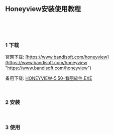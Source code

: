 ## Honeyview安装使用教程  

​    

​    

### 1 下载  

官网下载: [https://www.bandisoft.com/honeyview](https://www.bandisoft.com/honeyview "https://www.bandisoft.com/honeyview")  

备用下载: [HONEYVIEW-5.50-看图软件.EXE](https://mega.nz/file/GKYgxQZQ#aliXkhBlPfyEoe7clft38kSg4u0P53ZqVP6uUZq5fcY "https://mega.nz/file/GKYgxQZQ#aliXkhBlPfyEoe7clft38kSg4u0P53ZqVP6uUZq5fcY")  

​       

### 2 安装  

​    

### 3 使用  



